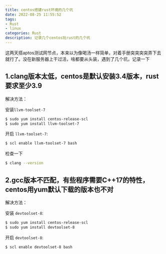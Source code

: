 ```yaml
---
title: centos搭建rust环境的几个坑
date: 2022-08-25 11:55:52
tags: 
- Rust
- linux
categories: Rust
description: 记录几个centos玩rust的几个坑
---
```




这两天搭aptos测试网节点，本来以为像喝汤一样简单，对着手册突突突突弄下去就行了。没在新服务器上干过活，啥都要从头装，遇到了几个坑，记录一下

## 1.clang版本太低，centos是默认安装3.4版本，rust要求至少3.9

解决方法：

安装`llvm-toolset-7`

```bash
$ sudo yum install centos-release-scl
$ sudo yum install llvm-toolset-7
```

开启 `llvm-toolset-7`:

```bash
$ scl enable llvm-toolset-7 bash
```

检查一下

```bash
$ clang --version
```

## 2.gcc版本不匹配，有些程序需要C++17的特性，centos用yum默认下载的版本也不对

解决方法：

安装 `devtoolset-8`:

```bash
$ sudo yum install centos-release-scl
$ sudo yum install devtoolset-8
```

开启 `devtoolset-8`:

```bash
$ scl enable devtoolset-8 bash
```
